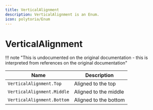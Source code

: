 ```yaml
---
title: VerticalAlignment
description: VerticalAlignment is an Enum.
icon: polytoria/Enum
---
```


# VerticalAlignment

!!! note "This is undocumented on the original documentation - this is interpreted from references on the original documentation"

| Name                       | Description           |
| -------------------------- | --------------------- |
| `VerticalAlignment.Top`    | Aligned to the top    |
| `VerticalAlignment.Middle` | Aligned to the middle |
| `VerticalAlignment.Bottom` | Aligned to the bottom |
